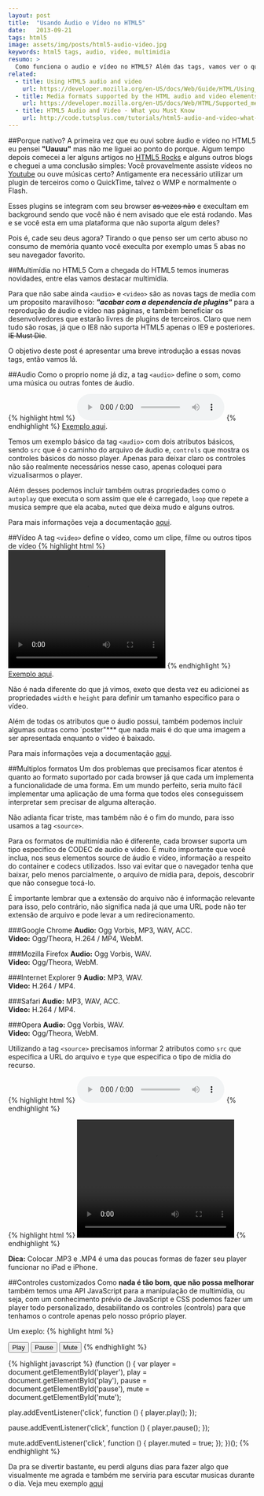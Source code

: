 ```yaml
---
layout: post
title:  "Usando Áudio e Vídeo no HTML5"
date:   2013-09-21
tags: html5
image: assets/img/posts/html5-audio-video.jpg
keywords: html5 tags, audio, video, multimidia
resumo: >
  Como funciona o audio e vídeo no HTML5? Além das tags, vamos ver o que mais conseguimos fazer utilizando multimídia nativa na web.
related:
  - title: Using HTML5 audio and video
    url: https://developer.mozilla.org/en-US/docs/Web/Guide/HTML/Using_HTML5_audio_and_video/
  - title: Media formats supported by the HTML audio and video elements
    url: https://developer.mozilla.org/en-US/docs/Web/HTML/Supported_media_formats/
  - title: HTML5 Audio and Video - What you Must Know
    url: http://code.tutsplus.com/tutorials/html5-audio-and-video-what-you-must-know--net-15545/
---
```

##Porque nativo?
A primeira vez que eu ouvi sobre áudio e vídeo no HTML5 eu pensei **"Uauuu"** mas não me liguei ao ponto do porque. Algum tempo depois comecei a ler alguns artigos no [HTML5 Rocks](http://www.html5rocks.com/) e alguns outros blogs e cheguei a uma conclusão simples: Você provavelmente assiste vídeos no [Youtube](http://youtube.com/) ou ouve músicas certo? Antigamente era necessário utilizar um plugin de terceiros como o QuickTime, talvez o WMP e normalmente o Flash.

Esses plugins se integram com seu browser <del>as vezes não</del> e execultam em background sendo que você não é nem avisado que ele está rodando. Mas e se você esta em uma plataforma que não suporta algum deles?

Pois é, cade seu deus agora? Tirando o que penso ser um certo abuso no consumo de memória quanto você execulta por exemplo umas 5 abas no seu navegador favorito.

##Multimídia no HTML5
Com a chegada do HTML5 temos inumeras novidades, entre elas vamos destacar multimídia.

Para que não sabe ainda `<audio>` e `<video>` são as novas tags de media com um proposito maravilhoso: ***"acabar com a dependencia de plugins"*** para a reprodução de áudio e vídeo nas páginas, e também beneficiar os desenvolvedores que estarão livres de plugins de terceiros. Claro que nem tudo são rosas, já que o IE8 não suporta HTML5 apenas o IE9 e posteriores. <del>IE Must Die</del>.

O objetivo deste post é apresentar uma breve introdução a essas novas tags, então vamos lá.

##Audio
Como o proprio nome já diz, a tag `<audio>` define o som, como uma música ou outras fontes de áudio.

{% highlight html %}
<audio src="song.mp3" controls="controls">
  Seu navegador não suporta HTML :(
</audio>
{% endhighlight %}
[Exemplo aqui](http://jsfiddle.net/6uqgvjku/).

Temos um exemplo básico da tag `<audio>` com dois atributos básicos, sendo `src` que é o caminho do arquivo de áudio e, `controls` que mostra os controles básicos do nosso player. Apenas para deixar claro os controles não são realmente necessários nesse caso, apenas coloquei para vizualisarmos o player.

Além desses podemos incluir também outras propriedades como o `autoplay` que executa o som assim que ele é carregado, `loop` que repete a musica sempre que ela acaba, `muted` que deixa mudo e alguns outros.

Para mais informações veja a documentação [aqui](https://developer.mozilla.org/en-US/docs/Web/HTML/Element/audio).

##Vídeo
A tag `<video>` define o vídeo, como um clipe, filme ou outros tipos de vídeo
{% highlight html %}
<video width="320" height="240" src="movie.mp4" controls="controls">
  Seu navegador não suporta HTML :(
</video>
{% endhighlight %}
[Exemplo aqui](http://jsfiddle.net/rL95t064/).

Não é nada diferente do que já vimos, exeto que desta vez eu adicionei as propriedades `width` e `height` para definir um tamanho especifico para o vídeo.

Além de todas os atributos que o áudio possui, também podemos incluir algumas outras como `poster"*** que nada mais é do que uma imagem a ser apresentada enquanto o video é baixado.

Para mais informações veja a documentação [aqui](https://developer.mozilla.org/en-US/docs/Web/HTML/Element/video).

##Multiplos formatos
Um dos problemas que precisamos ficar atentos é quanto ao formato suportado por cada browser já que cada um implementa a funcionalidade de uma forma. Em um mundo perfeito, seria muito fácil implementar uma aplicação de uma forma que todos eles conseguissem interpretar sem precisar de alguma alteração.

Não adianta ficar triste, mas também não é o fim do mundo, para isso usamos a tag `<source>`.

Para os formatos de multimídia não é diferente, cada browser suporta um tipo especifico de CODEC de audio e vídeo. É muito importante que você inclua, nos seus elementos source de áudio e vídeo, informação a respeito do container e codecs utilizados. Isso vai evitar que o navegador tenha que baixar, pelo menos parcialmente, o arquivo de mídia para, depois, descobrir que não consegue tocá-lo.

É importante lembrar que a extensão do arquivo não é informação relevante para isso, pelo contrário, não significa nada já que uma URL pode não ter extensão de arquivo e pode levar a um redirecionamento.

###Google Chrome
**Audio:** Ogg Vorbis, MP3, WAV, ACC. <br>
**Video:** Ogg/Theora, H.264 / MP4, WebM.

###Mozilla Firefox
**Audio:** Ogg Vorbis, WAV. <br>
**Video:** Ogg/Theora, WebM.

###Internet Explorer 9
**Audio:** MP3, WAV. <br>
**Video:** H.264 / MP4.

###Safari
**Audio:** MP3, WAV, ACC. <br>
**Video:** H.264 / MP4.

###Opera
**Audio:** Ogg Vorbis, WAV. <br>
**Video:** Ogg/Theora, WebM.

Utilizando a tag `<source>` precisamos informar 2 atributos como `src` que especifica a URL do arquivo e `type` que especifica o tipo de mídia do recurso.

{% highlight html %}
<audio controls="controls">
  <source src="song.mp3" type="audio/mpeg"/>
  <source src="song.ogg" type="audio/ogg"/>
  Seu navegador não suporta HTML :(
</audio>
{% endhighlight %}

{% highlight html %}
<video width="320" height="240" controls="controls">
  <source src="movie.mp4" type="video/mp4">
  <source src="movie.webm" type="video/webm">
  Seu navegador não suporta HTML :(
</video>
{% endhighlight %}

**Dica:** Colocar .MP3 e .MP4 é uma das poucas formas de fazer seu player funcionar no iPad e iPhone.

##Controles customizados
Como **nada é tão bom, que não possa melhorar** também temos uma API JavaScript para a manipulação de multimídia, ou seja, com um conhecimento prévio de JavaScript e CSS podemos fazer um player todo personalizado, desabilitando os controles (controls) para que tenhamos o controle apenas pelo nosso próprio player.

Um exeplo:
{% highlight html %}
<audio id="player">
  <source src="song.mp3" type="audio/mpeg"/>
  <source src="song.ogg" type="audio/ogg"/>
  Seu navegador não suporta HTML :(
</audio>

<button id="play">Play</button>
<button id="pause">Pause</button>
<button id="mute">Mute</button>
{% endhighlight %}

{% highlight javascript %}
(function () {
  var player = document.getElementById('player'),
      play = document.getElementById('play'),
      pause = document.getElementById('pause'),
      mute = document.getElementById('mute');

  play.addEventListener('click', function () {
    player.play();
  });

  pause.addEventListener('click', function () {
    player.pause();
  });

  mute.addEventListener('click', function () {
    player.muted = true;
  });
})();
{% endhighlight %}

Da pra se divertir bastante, eu perdi alguns dias para fazer algo que visualmente me agrada e também me serviria para escutar musicas durante o dia. Veja meu exemplo [aqui]({{site.url}}/music-player/)